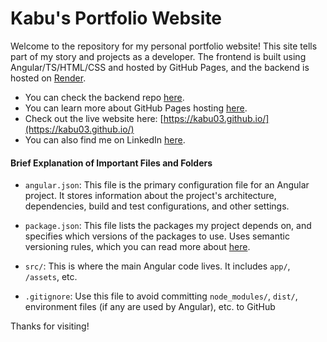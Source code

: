 # Kabu's Portfolio Website

Welcome to the repository for my personal portfolio website! This site tells part of my story and projects as a developer. The frontend is built using Angular/TS/HTML/CSS and hosted by GitHub Pages, and the backend is hosted on [Render](https://render.com/).

- You can check the backend repo [here](https://github.com/kabu03/portfolio-backend).  
- You can learn more about GitHub Pages hosting [here](https://pages.github.com/).  
- Check out the live website here: [https://kabu03.github.io/](https://kabu03.github.io/)  
- You can also find me on LinkedIn [here](https://www.linkedin.com/in/karam-abu-judom/).

#### Brief Explanation of Important Files and Folders

- `angular.json`: This file is the primary configuration file for an Angular project. It stores information about the project's architecture, dependencies, build and test configurations, and other settings.  

- `package.json`: This file lists the packages my project depends on, and specifies which versions of the packages to use. Uses semantic versioning rules, which you can read more about [here](https://docs.npmjs.com/about-semantic-versioning).  

- `src/`: This is where the main Angular code lives. It includes `app/`, `/assets`, etc.  

- `.gitignore`: Use this file to avoid committing `node_modules/`, `dist/`, environment files (if any are used by Angular), etc. to GitHub  



Thanks for visiting!